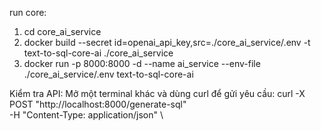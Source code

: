 run core:
1. cd core_ai_service
2. docker build --secret id=openai_api_key,src=./core_ai_service/.env -t text-to-sql-core-ai ./core_ai_service
3. docker run -p 8000:8000 -d --name ai_service --env-file ./core_ai_service/.env text-to-sql-core-ai


Kiểm tra API:
Mở một terminal khác và dùng curl để gửi yêu cầu: 
curl -X POST "http://localhost:8000/generate-sql" \
-H "Content-Type: application/json" \
 